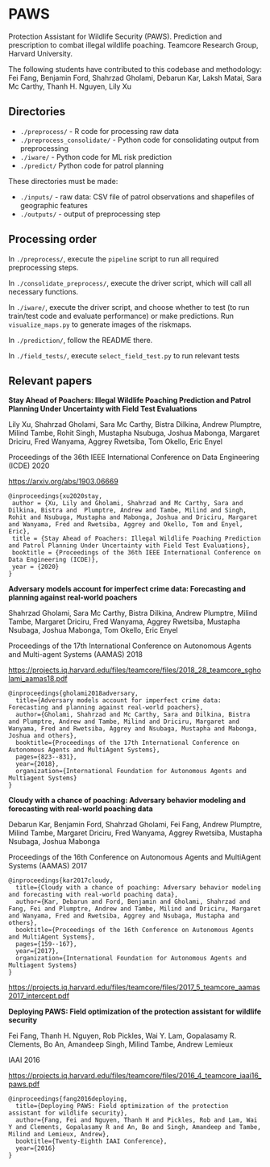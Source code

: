 # PAWS
Protection Assistant for Wildlife Security (PAWS). Prediction and prescription to combat illegal wildlife poaching. Teamcore Research Group, Harvard University.

The following students have contributed to this codebase and methodology: Fei Fang, Benjamin Ford, Shahrzad Gholami, Debarun Kar, Laksh Matai, Sara Mc Carthy, Thanh H. Nguyen, Lily Xu

## Directories
- `./preprocess/` - R code for processing raw data
- `./preprocess_consolidate/` - Python code for consolidating output from preprocessing
- `./iware/` - Python code for ML risk prediction
- `./predict/` Python code for patrol planning

These directories must be made:
- `./inputs/` - raw data: CSV file of patrol observations and shapefiles of geographic features
- `./outputs/` - output of preprocessing step

## Processing order
In `./preprocess/`, execute the `pipeline` script to run all required preprocessing steps.

In `./consolidate_preprocess/`, execute the driver script, which will call all necessary functions.

In `./iware/`, execute the driver script, and choose whether to test (to run train/test code and evaluate performance) or make predictions. Run `visualize_maps.py` to generate images of the riskmaps.

In `./prediction/`, follow the README there.

In `./field_tests/`, execute `select_field_test.py` to run relevant tests

## Relevant papers

**Stay Ahead of Poachers: Illegal Wildlife Poaching Prediction and Patrol Planning Under Uncertainty with Field Test Evaluations**

Lily Xu, Shahrzad Gholami, Sara Mc Carthy, Bistra Dilkina, Andrew Plumptre, Milind Tambe, Rohit Singh, Mustapha Nsubuga, Joshua Mabonga, Margaret Driciru, Fred Wanyama, Aggrey Rwetsiba, Tom Okello, Eric Enyel

Proceedings of the 36th IEEE International Conference on Data Engineering (ICDE) 2020

https://arxiv.org/abs/1903.06669

    @inproceedings{xu2020stay,
     author = {Xu, Lily and Gholami, Shahrzad and Mc Carthy, Sara and Dilkina, Bistra and  Plumptre, Andrew and Tambe, Milind and Singh, Rohit and Nsubuga, Mustapha and Mabonga, Joshua and Driciru, Margaret and Wanyama, Fred and Rwetsiba, Aggrey and Okello, Tom and Enyel, Eric},
     title = {Stay Ahead of Poachers: Illegal Wildlife Poaching Prediction and Patrol Planning Under Uncertainty with Field Test Evaluations},
     booktitle = {Proceedings of the 36th IEEE International Conference on Data Engineering (ICDE)},
     year = {2020}
    }


**Adversary models account for imperfect crime data: Forecasting and planning against real-world poachers**

Shahrzad Gholami, Sara Mc Carthy, Bistra Dilkina, Andrew Plumptre, Milind Tambe, Margaret Driciru, Fred Wanyama, Aggrey Rwetsiba, Mustapha Nsubaga, Joshua Mabonga, Tom Okello, Eric Enyel

Proceedings of the 17th International Conference on Autonomous Agents and Multi-agent Systems (AAMAS) 2018

https://projects.iq.harvard.edu/files/teamcore/files/2018_28_teamcore_sgholami_aamas18.pdf

    @inproceedings{gholami2018adversary,
      title={Adversary models account for imperfect crime data: Forecasting and planning against real-world poachers},
      author={Gholami, Shahrzad and Mc Carthy, Sara and Dilkina, Bistra and Plumptre, Andrew and Tambe, Milind and Driciru, Margaret and Wanyama, Fred and Rwetsiba, Aggrey and Nsubaga, Mustapha and Mabonga, Joshua and others},
      booktitle={Proceedings of the 17th International Conference on Autonomous Agents and MultiAgent Systems},
      pages={823--831},
      year={2018},
      organization={International Foundation for Autonomous Agents and Multiagent Systems}
    }

**Cloudy with a chance of poaching: Adversary behavior modeling and forecasting with real-world poaching data**

Debarun Kar, Benjamin Ford, Shahrzad Gholami, Fei Fang, Andrew Plumptre, Milind Tambe, Margaret Driciru, Fred Wanyama, Aggrey Rwetsiba, Mustapha Nsubaga, Joshua Mabonga

Proceedings of the 16th Conference on Autonomous Agents and MultiAgent Systems (AAMAS) 2017

    @inproceedings{kar2017cloudy,
      title={Cloudy with a chance of poaching: Adversary behavior modeling and forecasting with real-world poaching data},
      author={Kar, Debarun and Ford, Benjamin and Gholami, Shahrzad and Fang, Fei and Plumptre, Andrew and Tambe, Milind and Driciru, Margaret and Wanyama, Fred and Rwetsiba, Aggrey and Nsubaga, Mustapha and others},
      booktitle={Proceedings of the 16th Conference on Autonomous Agents and MultiAgent Systems},
      pages={159--167},
      year={2017},
      organization={International Foundation for Autonomous Agents and Multiagent Systems}
    }

https://projects.iq.harvard.edu/files/teamcore/files/2017_5_teamcore_aamas2017_intercept.pdf


**Deploying PAWS: Field optimization of the protection assistant for wildlife security**

Fei Fang, Thanh H. Nguyen, Rob Pickles, Wai Y. Lam, Gopalasamy R. Clements, Bo An, Amandeep Singh, Milind Tambe, Andrew Lemieux

IAAI 2016

https://projects.iq.harvard.edu/files/teamcore/files/2016_4_teamcore_iaai16_paws.pdf

    @inproceedings{fang2016deploying,
      title={Deploying PAWS: Field optimization of the protection assistant for wildlife security},
      author={Fang, Fei and Nguyen, Thanh H and Pickles, Rob and Lam, Wai Y and Clements, Gopalasamy R and An, Bo and Singh, Amandeep and Tambe, Milind and Lemieux, Andrew},
      booktitle={Twenty-Eighth IAAI Conference},
      year={2016}
    }
